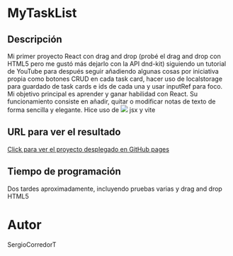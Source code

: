 <h1>MyTaskList</h1>

<h2>Descripción</h2>
Mi primer proyecto React con drag and drop (probé el drag and drop con HTML5 pero me gustó más dejarlo con la API dnd-kit) siguiendo un tutorial de YouTube para después seguir añadiendo algunas cosas por iniciativa propia como botones CRUD en cada task card, hacer uso de localstorage para guardado de task cards e ids de cada una y usar inputRef para foco.
Mi objetivo principal es aprender y ganar habilidad con React.
Su funcionamiento consiste en añadir, quitar o modificar notas de texto de forma sencilla y elegante.
Hice uso de <img src="https://skillicons.dev/icons?i=react,js,html,css,tailwind,vscode,github" /> jsx y vite

<h2>URL para ver el resultado</h2>

[Click para ver el proyecto desplegado en GitHub pages](https://sergiocorredort.github.io/reactTaskList/)

<h2>Tiempo de programación</h2>
Dos tardes aproximadamente, incluyendo pruebas varias y drag and drop HTML5

<h1>Autor</h1>
SergioCorredorT
